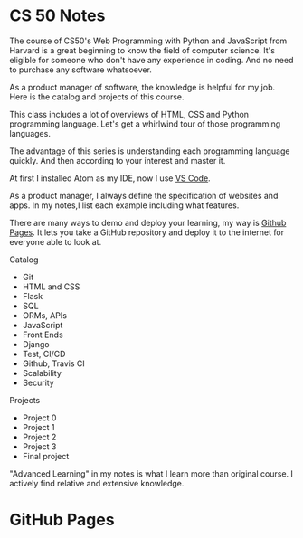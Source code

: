# CS 50 Notes
The course of CS50's Web Programming with Python and JavaScript from Harvard is a great beginning to know the field of computer science. It's eligible for someone who don't have any experience in coding. And no need to purchase any software whatsoever.

As a product manager of software, the knowledge is helpful for my job. Here is the catalog and projects of this course.

This class includes a lot of overviews of HTML, CSS and Python programming language. Let's get a whirlwind tour of those programming languages.

The advantage of this series is understanding each programming language quickly. And then according to your interest and master it.

At first I installed Atom as my IDE, now I use [VS Code](https://code.visualstudio.com/docs/setup/mac). 

As a product manager, I always define the specification of websites and apps. In my notes,I list each example including what features.

There are many ways to demo and deploy your learning, my way is [Github Pages](https://youtu.be/1u2qu-EmIRc?t=6006). It lets you take a GitHub repository and deploy it to the internet for everyone able to look at.

Catalog
* Git
* HTML and CSS
* Flask
* SQL
* ORMs, APIs
* JavaScript
* Front Ends
* Django
* Test, CI/CD
* Github, Travis CI
* Scalability
* Security

Projects
* Project 0
* Project 1
* Project 2
* Project 3
* Final project

"Advanced Learning" in my notes is what I learn more than original course. I actively find relative and extensive knowledge.

# GitHub Pages


